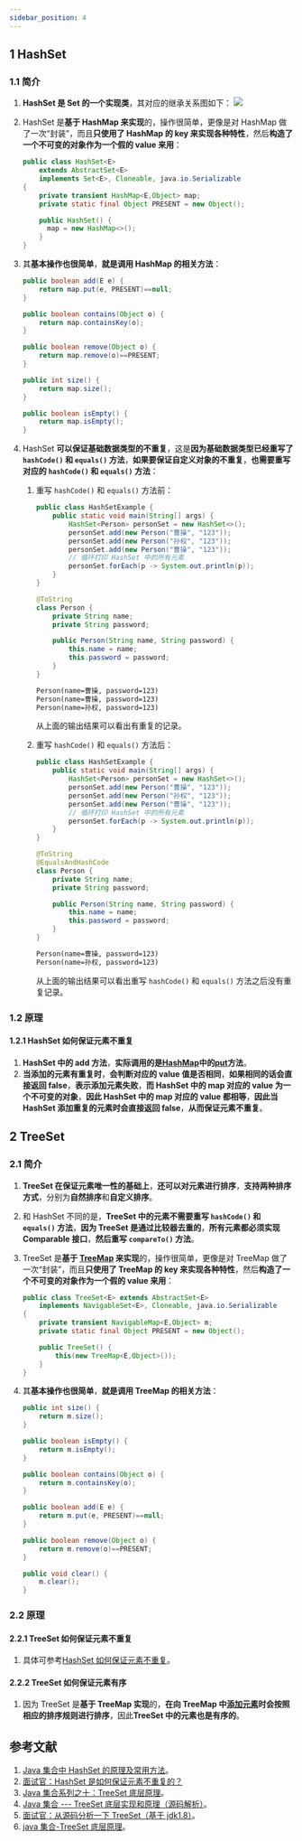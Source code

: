 ```yaml
---
sidebar_position: 4
---
```


## 1 HashSet

### 1.1 简介

1. **HashSet 是 Set 的一个实现类**，其对应的继承关系图如下：
   ![](https://notebook.grayson.top/media/202201/2022-01-09_205846_463125.png)
2. HashSet 是**基于 HashMap 来实现**的，操作很简单，更像是对 HashMap 做了一次“封装”，而且**只使用了 HashMap 的 key 来实现各种特性**，然后**构造了一个不可变的对象作为一个假的 value 来用**：
   
   ```java
   public class HashSet<E>
       extends AbstractSet<E>
       implements Set<E>, Cloneable, java.io.Serializable
   {
       private transient HashMap<E,Object> map;
       private static final Object PRESENT = new Object();
   
       public HashSet() {
         map = new HashMap<>();
       }
   }
   ```
3. 其**基本操作也很简单**，**就是调用 HashMap 的相关方法**：
   
   ```java
   public boolean add(E e) {
       return map.put(e, PRESENT)==null;
   }
   
   public boolean contains(Object o) {
       return map.containsKey(o);
   }
   
   public boolean remove(Object o) {
       return map.remove(o)==PRESENT;
   }
   
   public int size() {
       return map.size();
   }
   
   public boolean isEmpty() {
       return map.isEmpty();
   }
   ```
4. HashSet **可以保证基础数据类型的不重复**，这是**因为基础数据类型已经重写了 `hashCode()` 和 `equals()` 方法**，**如果要保证自定义对象的不重复**，**也需要重写对应的 `hashCode()` 和 `equals()` 方法**：
   
   1. 重写 `hashCode()` 和 `equals()` 方法前：
      
      ```java
      public class HashSetExample {
          public static void main(String[] args) {
              HashSet<Person> personSet = new HashSet<>();
              personSet.add(new Person("曹操", "123"));
              personSet.add(new Person("孙权", "123"));
              personSet.add(new Person("曹操", "123"));
              // 循环打印 HashSet 中的所有元素
              personSet.forEach(p -> System.out.println(p));
          }
      }
      
      @ToString
      class Person {
          private String name;
          private String password;
      
          public Person(String name, String password) {
              this.name = name;
              this.password = password;
          }
      }
      ```
      
      ```txt
      Person(name=曹操, password=123)
      Person(name=曹操, password=123)
      Person(name=孙权, password=123)
      ```
      
      从上面的输出结果可以看出有重复的记录。
   2. 重写 `hashCode()` 和 `equals()` 方法后：
      
      ```java
      public class HashSetExample {
          public static void main(String[] args) {
              HashSet<Person> personSet = new HashSet<>();
              personSet.add(new Person("曹操", "123"));
              personSet.add(new Person("孙权", "123"));
              personSet.add(new Person("曹操", "123"));
              // 循环打印 HashSet 中的所有元素
              personSet.forEach(p -> System.out.println(p));
          }
      }
      
      @ToString
      @EqualsAndHashCode
      class Person {
          private String name;
          private String password;
      
          public Person(String name, String password) {
              this.name = name;
              this.password = password;
          }
      }
      ```
      
      ```txt
      Person(name=曹操, password=123)
      Person(name=孙权, password=123)
      ```
      
      从上面的输出结果可以看出重写 `hashCode()` 和 `equals()` 方法之后没有重复记录。

### 1.2 原理

#### 1.2.1 HashSet 如何保证元素不重复

1. **HashSet 中的 add 方法**，**实际调用的是[HashMap](https://notebook.grayson.top/project-34/doc-813)中的[put](https://notebook.grayson.top/project-34/doc-813/#1-3-2-2-put-%E6%96%B9%E6%B3%95%E7%9A%84%E6%89%A7%E8%A1%8C%E5%8E%9F%E7%90%86)方法**。
2. **当添加的元素有重复时**，**会判断对应的 value 值是否相同**，**如果相同的话会直接返回 false**，**表示添加元素失败**，**而 HashSet 中的 map 对应的 value 为一个不可变的对象**，**因此 HashSet 中的 map 对应的 value 都相等**，**因此当 HashSet 添加重复的元素时会直接返回 false**，**从而保证元素不重复**。

## 2 TreeSet

### 2.1 简介

1. **TreeSet 在保证元素唯一性的基础上**，**还可以对元素进行排序**，**支持两种排序方式**，分别为**自然排序**和**自定义排序**。
2. 和 HashSet 不同的是，**TreeSet 中的元素不需要重写 `hashCode()` 和 `equals()` 方法**，**因为 TreeSet 是通过比较器去重的**，**所有元素都必须实现 Comparable 接口**，**然后重写 `compareTo()` 方法**。
3. TreeSet 是**基于 [TreeMap](https://notebook.grayson.top/project-34/doc-813/#3-TreeMap) 来实现**的，操作很简单，更像是对 TreeMap 做了一次“封装”，而且**只使用了 TreeMap 的 key 来实现各种特性**，然后**构造了一个不可变的对象作为一个假的 value 来用**：
   
   ```java
   public class TreeSet<E> extends AbstractSet<E>
       implements NavigableSet<E>, Cloneable, java.io.Serializable
   {
       private transient NavigableMap<E,Object> m;
       private static final Object PRESENT = new Object();
   
       public TreeSet() {
           this(new TreeMap<E,Object>());
       }
   }
   ```
4. 其**基本操作也很简单**，**就是调用 TreeMap 的相关方法**：
   
   ```java
   public int size() {
       return m.size();
   }
   
   public boolean isEmpty() {
       return m.isEmpty();
   }
   
   public boolean contains(Object o) {
       return m.containsKey(o);
   }
   
   public boolean add(E e) {
       return m.put(e, PRESENT)==null;
   }
   
   public boolean remove(Object o) {
       return m.remove(o)==PRESENT;
   }
   
   public void clear() {
       m.clear();
   }
   ```

### 2.2 原理

#### 2.2.1 TreeSet 如何保证元素不重复

1. 具体可参考[HashSet 如何保证元素不重复](#1-2-1-HashSet-如何保证元素不重复)。

#### 2.2.2 TreeSet 如何保证元素有序

1. 因为 TreeSet 是**基于 TreeMap 实现**的，**在向 TreeMap 中[添加元素](https://notebook.grayson.top/project-34/doc-813/#3-2-3-put-%E6%96%B9%E6%B3%95)时会按照相应的排序规则进行排序**，因此**TreeSet 中的元素也是有序的**。

## 参考文献

1. [Java 集合中 HashSet 的原理及常用方法](https://mp.weixin.qq.com/s?src=11×tamp=1641019837&ver=3531&signature=CpwjItg08DHJ4mK4OJgd4r8yk9CpNHhapoFF5yI*bx2LICDAcQytuGJO3sbtEfOWe8SwHcFacfL2L7BYw0hy8oqPRBxZ8s2y-cTFe9EjVmFFzH4*OYAbCdKdA8tlF8Iw&new=1)。
2. [面试官：HashSet 是如何保证元素不重复的？](https://mp.weixin.qq.com/s?src=11×tamp=1641019589&ver=3531&signature=QDleVkHGKdsn99TkShz7H1aSOZQ6mww2EyiTlIn3fsIjWKfWt-2DauHjQ*CMEBWpIBgWSPvlAQstK5Ltr1J9sV3OOC0RwTGFDeevEJMD2yh6cc9AtAEn0pj55MbHapQ2&new=1)
3. [Java 集合系列之十：TreeSet 底层原理](https://segmentfault.com/a/1190000021434112)。
4. [Java 集合 --- TreeSet 底层实现和原理（源码解析）](https://www.jianshu.com/p/3b5e2677935d)。
5. [面试官：从源码分析一下 TreeSet（基于 jdk1.8）](https://zhuanlan.zhihu.com/p/84394800)。
6. [java 集合-TreeSet 底层原理](https://juejin.cn/post/6844904071992705037)。


